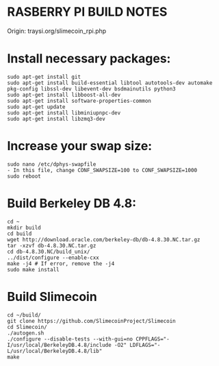 RASBERRY PI BUILD NOTES
====================
Origin: traysi.org/slimecoin_rpi.php

# Install necessary packages:
```
sudo apt-get install git
sudo apt-get install build-essential libtool autotools-dev automake pkg-config libssl-dev libevent-dev bsdmainutils python3
sudo apt-get install libboost-all-dev
sudo apt-get install software-properties-common
sudo apt-get update
sudo apt-get install libminiupnpc-dev
sudo apt-get install libzmq3-dev
```

# Increase your swap size:
```
sudo nano /etc/dphys-swapfile
- In this file, change CONF_SWAPSIZE=100 to CONF_SWAPSIZE=1000
sudo reboot
```

# Build Berkeley DB 4.8:
```
cd ~
mkdir build
cd build
wget http://download.oracle.com/berkeley-db/db-4.8.30.NC.tar.gz
tar -xzvf db-4.8.30.NC.tar.gz
cd db-4.8.30.NC/build_unix/
../dist/configure --enable-cxx
make -j4 # If error, remove the -j4
sudo make install
```

# Build Slimecoin
```
cd ~/build/
git clone https://github.com/SlimecoinProject/Slimecoin
cd Slimecoin/
./autogen.sh
./configure --disable-tests --with-gui=no CPPFLAGS="-I/usr/local/BerkeleyDB.4.8/include -O2" LDFLAGS="-L/usr/local/BerkeleyDB.4.8/lib"
make
```
